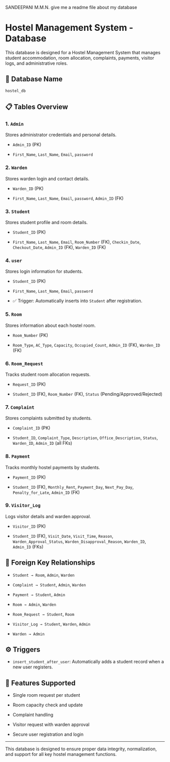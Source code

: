 SANDEEPANI M.M.N. 
give me a readme file about my database

# Hostel Management System - Database

This database is designed for a Hostel Management System that manages student accommodation, room allocation, complaints, payments, visitor logs, and administrative roles.

## 📂 Database Name

`hostel_db`

## 📋 Tables Overview

### 1. `Admin`

Stores administrator credentials and personal details.

- `Admin_ID` (PK)

- `First_Name`, `Last_Name`, `Email`, `password`

### 2. `Warden`

Stores warden login and contact details.

- `Warden_ID` (PK)

- `First_Name`, `Last_Name`, `Email`, `password`, `Admin_ID` (FK)

### 3. `Student`

Stores student profile and room details.

- `Student_ID` (PK)

- `First_Name`, `Last_Name`, `Email`, `Room_Number` (FK), `Checkin_Date`, `Checkout_Date`, `Admin_ID` (FK), `Warden_ID` (FK)

### 4. `user`

Stores login information for students.

- `Student_ID` (PK)

- `First_Name`, `Last_Name`, `Email`, `password`

- ✅ Trigger: Automatically inserts into `Student` after registration.

### 5. `Room`

Stores information about each hostel room.

- `Room_Number` (PK)

- `Room_Type`, `AC_Type`, `Capacity`, `Occupied_Count`, `Admin_ID` (FK), `Warden_ID` (FK)

### 6. `Room_Request`

Tracks student room allocation requests.

- `Request_ID` (PK)

- `Student_ID` (FK), `Room_Number` (FK), `Status` (Pending/Approved/Rejected)

### 7. `Complaint`

Stores complaints submitted by students.

- `Complaint_ID` (PK)

- `Student_ID`, `Complaint_Type`, `Description`, `Office_Description`, `Status`, `Warden_ID`, `Admin_ID` (all FKs)

### 8. `Payment`

Tracks monthly hostel payments by students.

- `Payment_ID` (PK)

- `Student_ID` (FK), `Monthly_Rent`, `Payment_Day`, `Next_Pay_Day`, `Penalty_for_Late`, `Admin_ID` (FK)

### 9. `Visitor_Log`

Logs visitor details and warden approval.

- `Visitor_ID` (PK)

- `Student_ID` (FK), `Visit_Date`, `Visit_Time`, `Reason`, `Warden_Approval_Status`, `Warden_Disapproval_Reason`, `Warden_ID`, `Admin_ID` (FKs)

## 🔐 Foreign Key Relationships

- `Student → Room`, `Admin`, `Warden`

- `Complaint → Student`, `Admin`, `Warden`

- `Payment → Student`, `Admin`

- `Room → Admin`, `Warden`

- `Room_Request → Student`, `Room`

- `Visitor_Log → Student`, `Warden`, `Admin`

- `Warden → Admin`

## ⚙️ Triggers

- `insert_student_after_user`: Automatically adds a student record when a new user registers.

## 📌 Features Supported

- Single room request per student

- Room capacity check and update

- Complaint handling

- Visitor request with warden approval

- Secure user registration and login

---

This database is designed to ensure proper data integrity, normalization, and support for all key hostel management functions.
 

